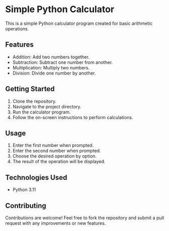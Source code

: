 # Simple Python Calculator

This is a simple Python calculator program created for basic arithmetic operations.

## Features

- Addition: Add two numbers together.
- Subtraction: Subtract one number from another.
- Multiplication: Multiply two numbers.
- Division: Divide one number by another.

## Getting Started

1. Clone the repository.
2. Navigate to the project directory.
3. Run the calculator program.
4. Follow the on-screen instructions to perform calculations.

## Usage

1. Enter the first number when prompted.
2. Enter the second number when prompted.
3. Choose the desired operation by option.
4. The result of the operation will be displayed.

## Technologies Used

- Python 3.11

## Contributing

Contributions are welcome! Feel free to fork the repository and submit a pull request with any improvements or new features.
